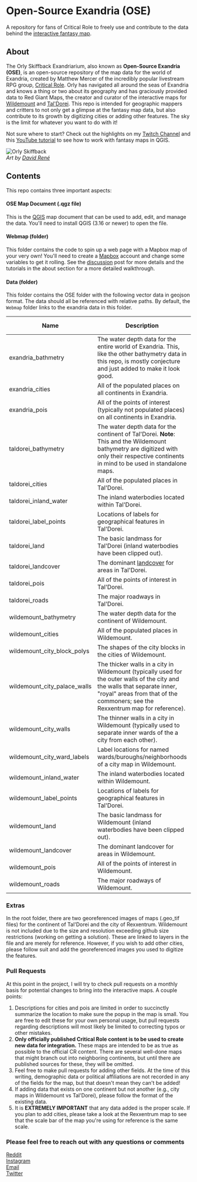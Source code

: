 # Open-Source Exandria (OSE)
 A repository for fans of Critical Role to freely use and contribute to the data behind the [interactive fantasy map](https://www.redgiantmaps.com/maps/exandria).

 ## About
 The Orly Skiffback Exandriarium, also known as **Open-Source Exandria (OSE)**, is an open-source repository of the map data for the world of Exandria, created by Matthew Mercer of the incredibly popular livestream RPG group, [Critical Role](https://critrole.com/). Orly has navigated all around the seas of Exandria and knows a thing or two about its geography and has graciously provided data to Red Giant Maps, the creator and curator of the interactive maps for [Wildemount](https://www.redgiantmaps.com/maps/wildemount) and [Tal'Dorei](https://www.redgiantmaps.com/maps/taldorei). This repo is intended for geographic mappers and critters to not only get a glimpse at the fantasy map data, but also contribute to its growth by digitizing cities or adding other features. The sky is the limit for whatever you want to do with it!

 Not sure where to start? Check out the highlights on my [Twitch Channel](https://www.twitch.tv/rth0rn/videos) and this [YouTube tutorial](https://youtu.be/5ByYLeTls2Q) to see how to work with fantasy maps in QGIS.

 ![Orly Skiffback](https://static.wikia.nocookie.net/criticalrole/images/d/d9/Orly_Skiffback_by_David_Ren%C3%A9.jpg/revision/latest/scale-to-width-down/310?cb=20180926151624)  
 *Art by [David René](http://www.crushingrainbow.com/)*

 ## Contents
 This repo contains three important aspects:
 #### OSE Map Document (.qgz file)
 This is the [QGIS](https://www.qgis.org) map document that can be used to add, edit, and manage the data. You'll need to install QGIS (3.16 or newer) to open the file.
 
 #### Webmap (folder)
 This folder contains the code to spin up a web page with a Mapbox map of your very own! You'll need to create a [Mapbox](https://www.mapbox.com) account and change some variables to get it rolling. See the [discussion](https://github.com/RossThorn/open-source-exandria/discussions/2) post for more details and the tutorials in the about section for a more detailed walkthrough.

 #### Data (folder)
 This folder contains the OSE folder with the following vector data in geojson format. The data should all be referenced with relative paths. By default, the `Webmap` folder links to the exandria data in this folder.
 

| Name | Description | Feature Type |
|-|-|-|
| exandria_bathmetry | The water depth data for the entire world of Exandria. This, like the other bathymetry data in this repo, is mostly conjecture and just added to make it look good. | polygon |
| exandria_cities | All of the populated places on all continents in Exandria. | point |
| exandria_pois | All of the points of interest (typically not populated places) on all continents in Exandria. | point |
| taldorei_bathymetry | The water depth data for the continent of Tal'Dorei. **Note**: This and the Wildemount bathymetry are digitized with only their respective continents in mind to be used in standalone maps. | polygon |
| taldorei_cities | All of the populated places in Tal'Dorei. | point |
| taldorei_inland_water | The inland waterbodies located within Tal'Dorei. | polygon |
| taldorei_label_points | Locations of labels for geographical features in Tal'Dorei. | point |
| taldorei_land | The basic landmass for Tal'Dorei (inland waterbodies have been clipped out). | polygon |
| taldorei_landcover | The dominant [landcover](https://en.wikipedia.org/wiki/Land_cover) for areas in Tal'Dorei. | polygon |
| taldorei_pois | All of the points of interest in Tal'Dorei. | point |
| taldorei_roads | The major roadways in Tal'Dorei. | line |
| wildemount_bathymetry | The water depth data for the continent of Wildemount. | polygon |
| wildemount_cities | All of the populated places in Wildemount. | point |
| wildemount_city_block_polys | The shapes of the city blocks in the cities of Wildemount. | polygon |
| wildemount_city_palace_walls | The thicker walls in a city in Wildemount (typically used for the outer walls of the city and the walls that separate inner, "royal" areas from that of the commoners; see the Rexxentrum map for reference). | line |
| wildemount_city_walls | The thinner walls in a city in Wildemount (typically used to separate inner wards of the a city from each other). | line |
| wildemount_city_ward_labels | Label locations for named wards/buroughs/neighborhoods of a city map in Wildemount. | point |
| wildemount_inland_water | The inland waterbodies located within Wildemount. | polygon |
| wildemount_label_points | Locations of labels for geographical features in Tal'Dorei. | point |
| wildemount_land | The basic landmass for Wildemount (inland waterbodies have been clipped out). | polygon |
| wildemount_landcover | The dominant landcover for areas in Wildemount. | polygon |
| wildemount_pois | All of the points of interest in Wildemount. | point |
| wildemount_roads | The major roadways of Wildemount. | line |

 ### Extras
 In the root folder, there are two georeferenced images of maps (.geo_tif files) for the continent of Tal'Dorei and the city of Rexxentrum. Wildemount is not included due to the size and resolution exceeding github size restrictions (working on getting a solution). These are linked to layers in the file and are merely for reference. However, if you wish to add other cities, please follow suit and add the georeferenced images you used to digitize the features.

 ### Pull Requests
 At this point in the project, I will try to check pull requests on a monthly basis for potential changes to bring into the interactive maps. A couple points:
 1. Descriptions for cities and pois are limited in order to succinctly summarize the location to make sure the popup in the map is small. You are free to edit these for your own personal usage, but pull requests regarding descriptions will most likely be limited to correcting typos or other mistakes.
 2. **Only officially published Critical Role content is to be used to create new data for integration.** These maps are intended to be as true as possible to the official CR content. There are several well-done maps that might branch out into neighboring continents, but until there are published sources for these, they will be omitted.
 3. Feel free to make pull requests for adding other fields. At the time of this writing, demographic data or political affiliations are not recorded in any of the fields for the map, but that doesn't mean they can't be added! 
 4. If adding data that exists on one continent but not another (e.g., city maps in Wildemount vs Tal'Dorei), please follow the format of the existing data.
 5. It is **EXTREMELY IMPORTANT** that any data added is the proper scale. If you plan to add cities, please take a look at the Rexxentrum map to see that the scale bar of the map you're using for reference is the same scale.
 
 ### Please feel free to reach out with any questions or comments
 [Reddit](https://www.reddit.com/user/RedGiantMaps)  
 [Instagram](https://www.instagram.com/redgiantmaps)  
 [Email](mailto:ross@redgiantmaps.com)  
 [Twitter](https://www.twitter.com/RealRossThorn)
